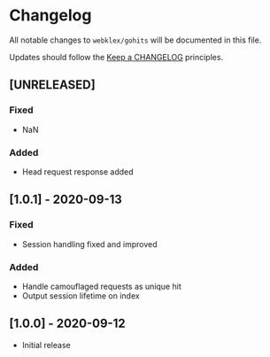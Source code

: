 # Changelog

All notable changes to `webklex/gohits` will be documented in this file.

Updates should follow the [Keep a CHANGELOG](http://keepachangelog.com/) principles.

## [UNRELEASED]
### Fixed
- NaN

### Added
- Head request response added

## [1.0.1] - 2020-09-13
### Fixed
- Session handling fixed and improved 

### Added
- Handle camouflaged requests as unique hit
- Output session lifetime on index

## [1.0.0] - 2020-09-12
- Initial release